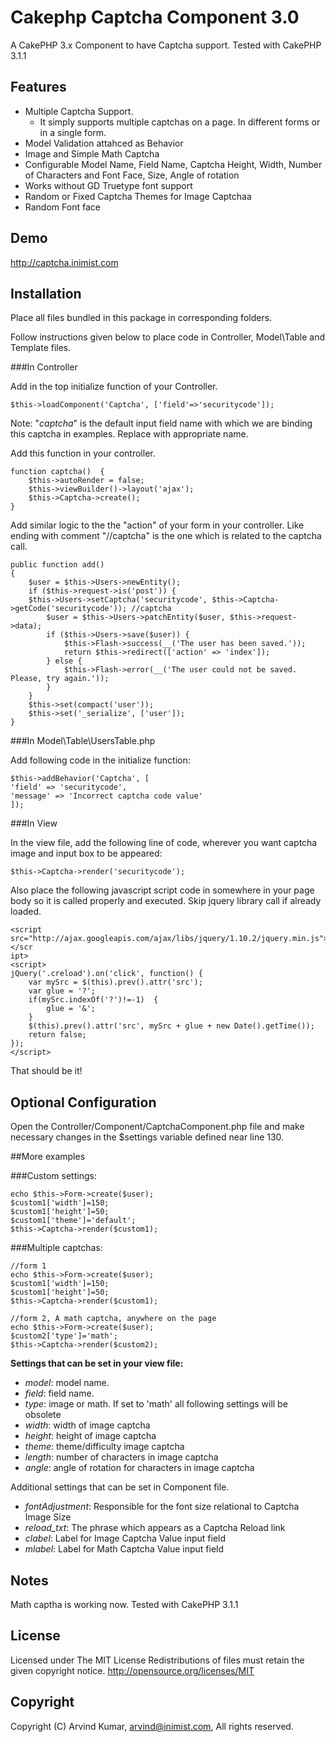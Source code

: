 Cakephp Captcha Component 3.0
=============================

A CakePHP 3.x Component to have Captcha support. Tested with CakePHP 3.1.1

Features
--------------------
* Multiple Captcha Support.
	- It simply supports multiple captchas on a page. In different forms or in a single form.
* Model Validation attahced as Behavior
* Image and Simple Math Captcha
* Configurable Model Name, Field Name, Captcha Height, Width, Number of Characters and Font Face, Size, Angle of rotation
* Works without GD Truetype font support
* Random or Fixed Captcha Themes for Image Captchaa
* Random Font face

Demo
--------------------
http://captcha.inimist.com


Installation
--------------------

Place all files bundled in this package in corresponding folders.

Follow instructions given below to place code in Controller, Model\Table and Template files.

###In Controller

Add in the top initialize function of your Controller.

    $this->loadComponent('Captcha', ['field'=>'securitycode']);

Note: "*captcha*" is the default input field name with which we are binding this captcha in examples. Replace with appropriate name.

Add this function in your controller.

    function captcha()	{
        $this->autoRender = false;
        $this->viewBuilder()->layout('ajax');
        $this->Captcha->create();
    }

Add similar logic to the the "action" of your form in your controller. Like ending with comment "//captcha" is the one which is related to the captcha call.

    public function add()
    {
        $user = $this->Users->newEntity();
        if ($this->request->is('post')) {
	    $this->Users->setCaptcha('securitycode', $this->Captcha->getCode('securitycode')); //captcha
            $user = $this->Users->patchEntity($user, $this->request->data);
            if ($this->Users->save($user)) {
                $this->Flash->success(__('The user has been saved.'));
                return $this->redirect(['action' => 'index']);
            } else {
                $this->Flash->error(__('The user could not be saved. Please, try again.'));
            }
        }
        $this->set(compact('user'));
        $this->set('_serialize', ['user']);
    }


###In Model\Table\UsersTable.php

Add following code in the initialize function:

	$this->addBehavior('Captcha', [
	'field' => 'securitycode',
	'message' => 'Incorrect captcha code value'
	]);

###In View

In the view file, add the following line of code, wherever you want captcha image and input box to be appeared:

    $this->Captcha->render('securitycode');

Also place the following javascript script code in somewhere in your page body so it is called properly and executed. Skip jquery library call if already loaded.

    <script 
    src="http://ajax.googleapis.com/ajax/libs/jquery/1.10.2/jquery.min.js"></scr
    ipt>
    <script>
    jQuery('.creload').on('click', function() {
        var mySrc = $(this).prev().attr('src');
        var glue = '?';
        if(mySrc.indexOf('?')!=-1)  {
            glue = '&';
        }
        $(this).prev().attr('src', mySrc + glue + new Date().getTime());
        return false;
    });
    </script>

That should be it!

Optional Configuration
--------------------
Open the Controller/Component/CaptchaComponent.php file and make necessary changes in the $settings variable defined near line 130.

##More examples

###Custom settings:

    echo $this->Form->create($user);
    $custom1['width']=150;
    $custom1['height']=50;
    $custom1['theme']='default';
    $this->Captcha->render($custom1);

###Multiple captchas:

    //form 1
    echo $this->Form->create($user);
    $custom1['width']=150;
    $custom1['height']=50;
    $this->Captcha->render($custom1);

    //form 2, A math captcha, anywhere on the page
    echo $this->Form->create($user);
    $custom2['type']='math';
    $this->Captcha->render($custom2);


**Settings that can be set in your view file:**

* *model*: model name.
* *field*: field name.
* *type*: image or math. If set to 'math' all following settings will be 
obsolete
* *width*: width of image captcha
* *height*: height of image captcha
* *theme*: theme/difficulty image captcha
* *length*: number of characters in image captcha
* *angle*: angle of rotation for characters in image captcha

Additional settings that can be set in Component file.

* *fontAdjustment*: Responsible for the font size relational to Captcha Image 
Size
* *reload_txt*: The phrase which appears as a Captcha Reload link
* *clabel*: Label for Image Captcha Value input field
* *mlabel*: Label for Math Captcha Value input field

Notes
--------------------
Math captha is working now.
Tested with CakePHP 3.1.1

License
--------------------
Licensed under The MIT License
Redistributions of files must retain the given copyright notice.
http://opensource.org/licenses/MIT


Copyright
--------------------
Copyright (C) Arvind Kumar, arvind@inimist.com, All rights reserved.